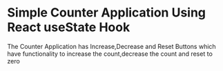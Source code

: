 <h1>
  Simple Counter Application Using React useState Hook
</h1>
<p style:color='blue'>
  The Counter Application has Increase,Decrease and Reset Buttons which have
  functionality to increase the count,decrease the count and reset to zero
</p>
